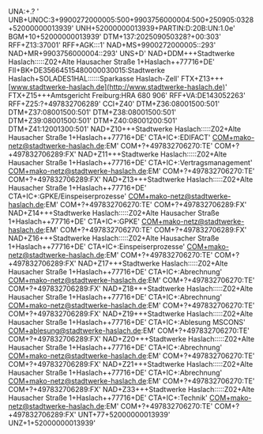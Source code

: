 UNA:+.? '
UNB+UNOC:3+9900272000005:500+9903756000004:500+250905:0328+52000000013939'
UNH+52000000013939+PARTIN:D:20B:UN:1.0e'
BGM+10+52000000013939'
DTM+137:202509050328?+00:303'
RFF+Z13:37001'
RFF+AGK:::1'
NAD+MS+9900272000005::293'
NAD+MR+9903756000004::293'
UNS+D'
NAD+DDM+++Stadtwerke Haslach:::::Z02+Alte Hausacher Straße 1+Haslach++77716+DE'
FII+BK+DE35664515480000030015:Stadtwerke Haslach+SOLADES1HAL::::::Sparkasse Haslach-Zell'
FTX+Z13+++[www.stadtwerke-haslach.de](http://www.stadtwerke-haslach.de)'
FTX+Z15+++Amtsgericht Freiburg:HRA 680 906'
RFF+VA:DE143052263'
RFF+Z25:?+497832706289'
CCI+Z40'
DTM+Z36:08001500:501'
DTM+Z37:08001500:501'
DTM+Z38:08001500:501'
DTM+Z39:08001500:501'
DTM+Z40:08001200:501'
DTM+Z41:12001300:501'
NAD+Z10+++Stadtwerke Haslach:::::Z02+Alte Hausacher Straße 1+Haslach++77716+DE'
CTA+IC+:EDIFACT'
[COM+mako-netz@stadtwerke-haslach.de](mailto:COM+mako-netz@stadtwerke-haslach.de):EM'
COM+?+497832706270:TE'
COM+?+497832706289:FX'
NAD+Z11+++Stadtwerke Haslach:::::Z02+Alte Hausacher Straße 1+Haslach++77716+DE'
CTA+IC+:Vertragsmanagement'
[COM+mako-netz@stadtwerke-haslach.de](mailto:COM+mako-netz@stadtwerke-haslach.de):EM'
COM+?+497832706270:TE'
COM+?+497832706289:FX'
NAD+Z13+++Stadtwerke Haslach:::::Z02+Alte Hausacher Straße 1+Haslach++77716+DE'
CTA+IC+:GPKE/Einspeiserprozesse'
[COM+mako-netz@stadtwerke-haslach.de](mailto:COM+mako-netz@stadtwerke-haslach.de):EM'
COM+?+497832706270:TE'
COM+?+497832706289:FX'
NAD+Z14+++Stadtwerke Haslach:::::Z02+Alte Hausacher Straße 1+Haslach++77716+DE'
CTA+IC+:GPKE'
[COM+mako-netz@stadtwerke-haslach.de](mailto:COM+mako-netz@stadtwerke-haslach.de):EM'
COM+?+497832706270:TE'
COM+?+497832706289:FX'
NAD+Z16+++Stadtwerke Haslach:::::Z02+Alte Hausacher Straße 1+Haslach++77716+DE'
CTA+IC+:Einspeiserprozesse'
[COM+mako-netz@stadtwerke-haslach.de](mailto:COM+mako-netz@stadtwerke-haslach.de):EM'
COM+?+497832706270:TE'
COM+?+497832706289:FX'
NAD+Z17+++Stadtwerke Haslach:::::Z02+Alte Hausacher Straße 1+Haslach++77716+DE'
CTA+IC+:Abrechnung'
[COM+mako-netz@stadtwerke-haslach.de](mailto:COM+mako-netz@stadtwerke-haslach.de):EM'
COM+?+497832706270:TE'
COM+?+497832706289:FX'
NAD+Z18+++Stadtwerke Haslach:::::Z02+Alte Hausacher Straße 1+Haslach++77716+DE'
CTA+IC+:Abrechnung'
[COM+mako-netz@stadtwerke-haslach.de](mailto:COM+mako-netz@stadtwerke-haslach.de):EM'
COM+?+497832706270:TE'
COM+?+497832706289:FX'
NAD+Z19+++Stadtwerke Haslach:::::Z02+Alte Hausacher Straße 1+Haslach++77716+DE'
CTA+IC+:Ablesung MSCONS'
[COM+ablesung@stadtwerke-haslach.de](mailto:COM+ablesung@stadtwerke-haslach.de):EM'
COM+?+497832706270:TE'
COM+?+497832706289:FX'
NAD+Z20+++Stadtwerke Haslach:::::Z02+Alte Hausacher Straße 1+Haslach++77716+DE'
CTA+IC+:Abrechnung'
[COM+mako-netz@stadtwerke-haslach.de](mailto:COM+mako-netz@stadtwerke-haslach.de):EM'
COM+?+497832706270:TE'
COM+?+497832706289:FX'
NAD+Z21+++Stadtwerke Haslach:::::Z02+Alte Hausacher Straße 1+Haslach++77716+DE'
CTA+IC+:Abrechnung'
[COM+mako-netz@stadtwerke-haslach.de](mailto:COM+mako-netz@stadtwerke-haslach.de):EM'
COM+?+497832706270:TE'
COM+?+497832706289:FX'
NAD+Z33+++Stadtwerke Haslach:::::Z02+Alte Hausacher Straße 1+Haslach++77716+DE'
CTA+IC+:Technik'
[COM+mako-netz@stadtwerke-haslach.de](mailto:COM+mako-netz@stadtwerke-haslach.de):EM'
COM+?+497832706270:TE'
COM+?+497832706289:FX'
UNT+77+52000000013939'
UNZ+1+52000000013939'